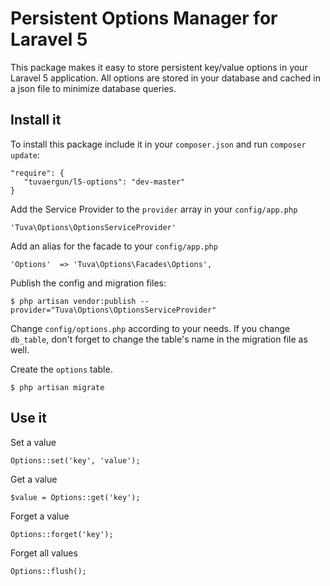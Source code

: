 # Persistent Options Manager for Laravel 5
 
This package makes it easy to store persistent key/value options in your Laravel 5 application. All options are stored in your database and cached in a json file to minimize database queries.

## Install it
To install this package include it in your `composer.json` and run `composer update`:

    "require": {
       "tuvaergun/l5-options": "dev-master"
    }
     
Add the Service Provider to the `provider` array in your `config/app.php`

    'Tuva\Options\OptionsServiceProvider'
    
Add an alias for the facade to your `config/app.php`

    'Options'  => 'Tuva\Options\Facades\Options',

Publish the config and migration files:

    $ php artisan vendor:publish --provider="Tuva\Options\OptionsServiceProvider"
    
Change `config/options.php` according to your needs. If you change `db_table`, don't forget to change the table's name
in the migration file as well.
    
Create the `options` table. 

    $ php artisan migrate
    


## Use it

Set a value

    Options::set('key', 'value');
    
Get a value

    $value = Options::get('key');
    
Forget a value

    Options::forget('key');

Forget all values

    Options::flush();
    
